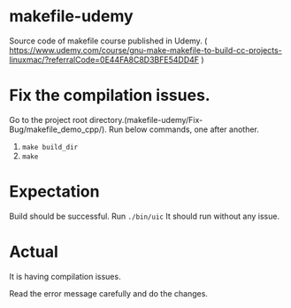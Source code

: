# makefile-udemy
Source code of makefile course published in Udemy. ( https://www.udemy.com/course/gnu-make-makefile-to-build-cc-projects-linuxmac/?referralCode=0E44FA8C8D3BFE54DD4F ) 

# Fix the compilation issues.
Go to the project root directory.(makefile-udemy/Fix-Bug/makefile_demo_cpp/).
Run below commands, one after another.
1. `make build_dir`
2. `make`

# Expectation
Build should be successful.
Run `./bin/uic`
It should run without any issue.

# Actual
It is having compilation issues.

Read the error message carefully and do the changes.

